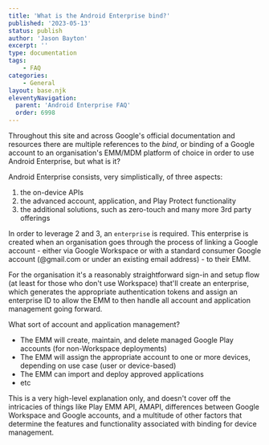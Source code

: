 ```yaml
---
title: 'What is the Android Enterprise bind?'
published: '2023-05-13'
status: publish
author: 'Jason Bayton'
excerpt: ''
type: documentation
tags: 
    - FAQ
categories:
    - General
layout: base.njk
eleventyNavigation:
  parent: 'Android Enterprise FAQ'
  order: 6998
--- 
```

Throughout this site and across Google's official documentation and resources there are multiple references to the _bind_, or binding of a Google account to an organisation's EMM/MDM platform of choice in order to use Android Enterprise, but what is it?

Android Enterprise consists, very simplistically, of three aspects:
1. the on-device APIs
2. the advanced account, application, and Play Protect functionality 
3. the additional solutions, such as zero-touch and many more 3rd party offerings

In order to leverage 2 and 3, an `enterprise` is required. This enterprise is created when an organisation goes through the process of linking a Google account - either via Google Workspace or with a standard consumer Google account (@gmail.com or under an existing email address) - to their EMM. 

For the organisation it's a reasonably straightforward sign-in and setup flow (at least for those who don't use Workspace) that'll create an enterprise, which generates the appropriate authentication tokens and assign an enterprise ID to allow the EMM to then handle all account and application management going forward.

What sort of account and application management?
- The EMM will create, maintain, and delete managed Google Play accounts (for non-Workspace deployments)
- The EMM will assign the appropriate account to one or more devices, depending on use case (user or device-based)
- The EMM can import and deploy approved applications
- etc

This is a very high-level explanation only, and doesn't cover off the intricacies of things like Play EMM API, AMAPI, differences between Google Workspace and Google accounts, and a multitude of other factors that determine the features and functionality associated with binding for device management.
